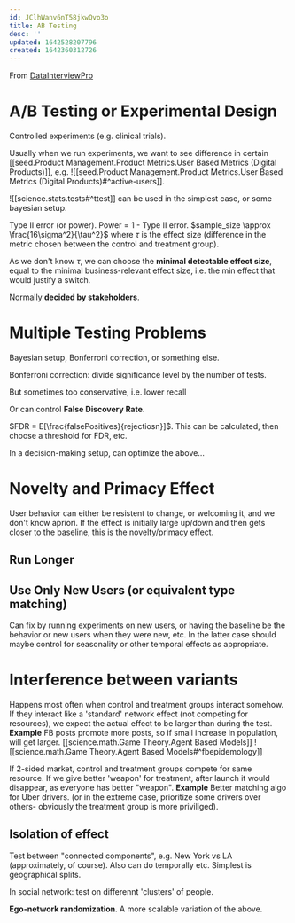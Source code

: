 ```yaml
---
id: JClhWanv6nT58jkwQvo3o
title: AB Testing
desc: ''
updated: 1642528207796
created: 1642360312726
---
```



From [DataInterviewPro](https://www.youtube.com/watch?v=X8u6kr4fxXc&ab_channel=DataInterviewPro)


# A/B Testing or Experimental Design
Controlled experiments (e.g. clinical trials).

Usually when we run experiments, we want to see difference in certain [[seed.Product Management.Product Metrics.User Based Metrics (Digital Products)]], e.g. ![[seed.Product Management.Product Metrics.User Based Metrics (Digital Products)#^active-users]].


![[science.stats.tests#^ttest]] can be used in the simplest case, or some bayesian setup. 

Type II error (or power). Power = 1 - Type II error.
$sample_size \approx \frac{16\sigma^2}{\tau^2}$ where $\tau$ is the effect size (difference in the metric chosen between the control and treatment group).

As we don't know $\tau$, we can choose the __minimal detectable effect size__, equal to the minimal business-relevant effect size, i.e. the min effect that would justify a switch. 

Normally __decided by stakeholders__.

# Multiple Testing Problems 

Bayesian setup, Bonferroni correction, or something else.

Bonferroni correction:
divide significance level by the number of tests.

But sometimes too conservative, i.e. lower recall

Or can control __False Discovery Rate__.

$FDR = E[\frac{falsePositives}{rejectiosn}]$.
This can be calculated, then choose a threshold for FDR, etc.

In a decision-making setup, can optimize the above...

# Novelty and Primacy Effect

User behavior can either be resistent to change, or welcoming it, and we don't know apriori.
If the effect is initially large up/down and then gets closer to the baseline, this is the novelty/primacy effect.

## Run Longer
## Use Only New Users (or equivalent type matching)
Can fix by running experiments on new users, or having the baseline be the behavior or new users when they were new, etc. In the latter case should maybe control for seasonality or other temporal effects as appropriate.


# Interference between variants

 Happens most often when control and treatment groups interact somehow. 
 If they interact like a 'standard' network effect (not competing for resources), we expect the actual effect to be larger than during the test. 
 __Example__ FB posts promote more posts, so if small increase in population, will get larger.
[[science.math.Game Theory.Agent Based Models]]
![[science.math.Game Theory.Agent Based Models#^fbepidemology]]
 
 If 2-sided market, control and treatment groups compete for same resource. If we give better 'weapon' for treatment, after launch it would disappear, as everyone has better "weapon".
__Example__ Better matching algo for Uber drivers. (or in the extreme case, prioritize some drivers over others- obviously the treatment group is more priviliged).

## Isolation of effect

Test between "connected components", e.g. New York vs LA (approximately, of course). Also can do temporally etc.
Simplest is geographical splits.

In social network:
test on differennt 'clusters' of people.

__Ego-network randomization__. A more scalable variation of the above.
